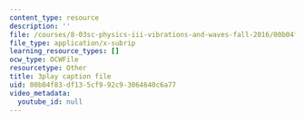 ```yaml
---
content_type: resource
description: ''
file: /courses/8-03sc-physics-iii-vibrations-and-waves-fall-2016/00b04f83df135cf992c93064640c6a77_0oUSmdQ-WaA.vtt
file_type: application/x-subrip
learning_resource_types: []
ocw_type: OCWFile
resourcetype: Other
title: 3play caption file
uid: 00b04f83-df13-5cf9-92c9-3064640c6a77
video_metadata:
  youtube_id: null
---
```

